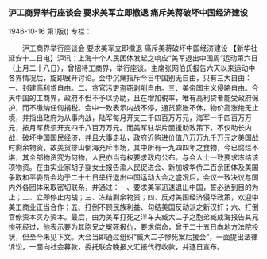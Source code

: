 ### 沪工商界举行座谈会  要求美军立即撤退  痛斥美蒋破坏中国经济建设

1946-10-16
第1版()
专栏：

　　沪工商界举行座谈会
    要求美军立即撤退
    痛斥美蒋破坏中国经济建设
    【新华社延安十二日电】沪讯：上海十个人民团体发起之响应“美军退出中国周”运动第六日（上月二十八日），曾招待工商界，举行座谈。主席张网伯氏报告六天以来运动中各界情况后，旋即展开讨论。会中沉痛指斥今日中国别无自由，只有三大自由：一、封建高利贷自由。二、贪官污吏盗窃剥削自由。三、美帝国主义侵略自由。今天中国的工商界，政府不但不予以协助，且在增加税率，唯有高利贷者能受政府保护，而不缴纳任何捐税。会中一致表示内战不停，通货膨胀不休，物价高涨绝无止境，并指出政府为从事内战，陆军每月开支三千四百万万元，海军一千四百万万元，按月军费须开支四千八百万万元。而美军驻华片面援助政策下，不仅助长内战，破坏中国国民经济，并且大事走私，政府近购进价值八万万九千万元之美国战时剩余物资，故美货排山倒海充斥市场，其中所有一九四四年之食物，今已腐烂不堪，其全部物资究为何物，人民亦当有权要求政府公布。与会人士一致要求冻结该项物资。在由实业家胡子婴女士报告渝人民促进会、新加坡华侨二百余团体及美国争取和平委员会均于二十七日举行退出中国运动大会之盛况后，会议一致决议与国内外各团体采取密切联系，并通过：一、要求美军迅速退出中国，誓必达到目的为止；二、立即停止内战；三、冻结剩余物资；四、反对美国经济侵华政策，欢迎中美工商业正当合作；五、打倒不顾民族利益、勾结美国反动派之新汉奸；六、打倒官僚资本买办资本。最后，由为美军打死之洋车夫臧大二子之胞弟臧成海报告其兄惨死经过，他表示要为其胞兄之冤死报仇，要求偿命，曾于二十五日向地方法院投状，但至今未见下文。大会当即通过组织“臧大二子惨死案后援会”，一面提出法律诉讼，一面向社会募款，委托联合晚报文汇报代行收款，并逐日宣布。
